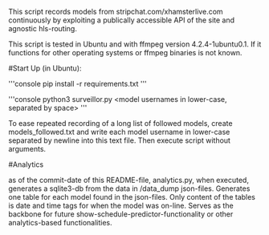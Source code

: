 This script records models from stripchat.com/xhamsterlive.com continuously by exploiting a publically accessible API of the site and agnostic hls-routing.

This script is tested in Ubuntu and with ffmpeg version 4.2.4-1ubuntu0.1. If it functions for other operating systems or ffmpeg binaries is not known.

#Start Up (in Ubuntu):

'''console
pip install -r requirements.txt
'''

'''console
python3 surveillor.py <model usernames in lower-case, separated by space>
'''

To ease repeated recording of a long list of followed models, create models_followed.txt and write each model username in lower-case separated by newline into this text file. Then execute script without arguments.

#Analytics

as of the commit-date of this README-file, analytics.py, when executed, generates a sqlite3-db from the data in /data_dump json-files. Generates one table for each model found in the json-files. Only content of the tables is date and time tags for when the model was on-line. Serves as the backbone for future show-schedule-predictor-functionality or other analytics-based functionalities.
